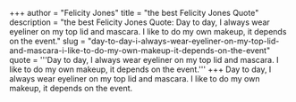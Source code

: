 +++
author = "Felicity Jones"
title = "the best Felicity Jones Quote"
description = "the best Felicity Jones Quote: Day to day, I always wear eyeliner on my top lid and mascara. I like to do my own makeup, it depends on the event."
slug = "day-to-day-i-always-wear-eyeliner-on-my-top-lid-and-mascara-i-like-to-do-my-own-makeup-it-depends-on-the-event"
quote = '''Day to day, I always wear eyeliner on my top lid and mascara. I like to do my own makeup, it depends on the event.'''
+++
Day to day, I always wear eyeliner on my top lid and mascara. I like to do my own makeup, it depends on the event.
